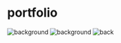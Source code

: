 # portfolio
![background](https://user-images.githubusercontent.com/105030132/218036337-d53eb2e1-d100-4516-bd51-33134f5f65a6.png)
![background](https://user-images.githubusercontent.com/105030132/218036537-4b0d5d28-bbb8-4986-9a6b-139caaf1e367.png)
![back](https://user-images.githubusercontent.com/105030132/218036579-44274b3f-bac5-4ccf-bcca-9d38d384648f.png)

